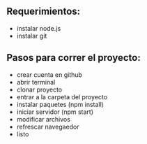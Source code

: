 Requerimientos:
----

- instalar node.js
- instalar git


Pasos para correr el proyecto:
----

- crear cuenta en github
- abrir terminal
- clonar proyecto
- entrar a la carpeta del proyecto
- instalar paquetes (npm install)
- iniciar servidor (npm start)
- modificar archivos
- refrescar navegaedor
- listo
